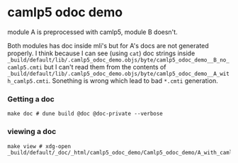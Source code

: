 # camlp5 odoc demo

module A is preprocessed with camlp5, module B doesn't.

Both modules has doc inside mli's but for A's docs are not generated properly. I think because I can see (using `cat`) doc strings inside `_build/default/lib/.camlp5_odoc_demo.objs/byte/camlp5_odoc_demo__B_no_camlp5.cmti` but I can't read them from the contents of `_build/default/lib/.camlp5_odoc_demo.objs/byte/camlp5_odoc_demo__A_with_camlp5.cmti`. Sonething is wrong which lead to bad `*.cmti` generation.

### Getting a doc

    make doc # dune build @doc @doc-private --verbose

### viewing a doc 

    make view # xdg-open _build/default/_doc/_html/camlp5_odoc_demo/Camlp5_odoc_demo/A_with_camlp5/index.html


